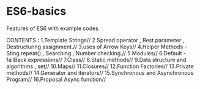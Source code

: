 # ES6-basics

Features of ES6 with example codes

CONTENTS :
1.Template Strings//
2.Spread operator , Rest parameter , Destructuring assignment.//
3.uses of Arrow Keys//
4.Helper Methods - Sting.repeat() , Searching , Number checking.//
5.Modules//
6.Default - fallBack expressions//
7.Class//
8.Static methods//
9.Data structure and algorithms , set//
10.Maps//
11.Closures//
12.Function Factories//
13.Private methods//
14.Generator and iterators//
15.Synchronous and Asynchronous Program//
16.Proposal Async function//

